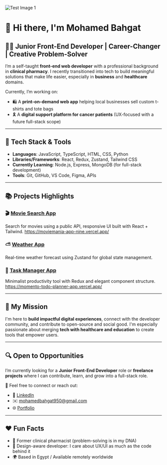 ![Test Image 1](banner.png)



# 👋 Hi there, I'm Mohamed Bahgat

## 🧑‍💻 Junior Front-End Developer | Career-Changer | Creative Problem-Solver

I’m a self-taught **front-end web developer** with a professional background in **clinical pharmacy**. I recently transitioned into tech to build meaningful solutions that make life easier, especially in **business** and **healthcare** domains.

Currently, I’m working on:
- 🛍️ A **print-on-demand web app** helping local businesses sell custom t-shirts and tote bags
- 🎗️ A **digital support platform for cancer patients** (UX-focused with a future full-stack scope)

---

## 🚀 Tech Stack & Tools

- **Languages**: JavaScript, TypeScript, HTML, CSS, Python
- **Libraries/Frameworks**: React, Redux, Zustand, Tailwind CSS
- **Currently Learning**: Node.js, Express, MongoDB (for full-stack development)
- **Tools**: Git, GitHub, VS Code, Figma, APIs

---

## 📚 Projects Highlights

### 🎬 [Movie Search App](#)
Search for movies using a public API, responsive UI built with React + Tailwind.
https://moviemania-app-nine.vercel.app/

### ⛅ [Weather App](#)
Real-time weather forecast using Zustand for global state management.

### 📝 [Task Manager App](#)
Minimalist productivity tool with Redux and elegant component structure.
https://momento-todo-planner-app.vercel.app/

---

## 🎯 My Mission

I'm here to **build impactful digital experiences**, connect with the developer community, and contribute to open-source and social good. I'm especially passionate about merging **tech with healthcare and education** to create tools that empower users.

---

## 🔍 Open to Opportunities

I’m currently looking for a **Junior Front-End Developer** role or **freelance projects** where I can contribute, learn, and grow into a full-stack role.

📩 Feel free to connect or reach out:  
- 💼 [LinkedIn](https://www.linkedin.com/in/mohamed-bahgat-a589b615b/)  
- ✉️ mohamedbahgat950@gmail.com
- 🌐 [Portfolio](https://mohamed-bahgat.vercel.app/)

---

## ❤️ Fun Facts

- 🧪 Former clinical pharmacist (problem-solving is in my DNA)
- 🎨 Design-aware developer: I care about UX/UI as much as the code behind it
- 🌍 Based in Egypt / Available remotely worldwide


